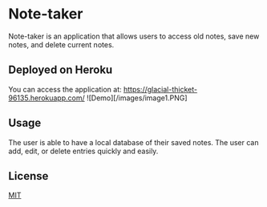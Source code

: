# Note-taker

Note-taker is an application that allows users to access old notes, save new notes, and delete current notes.

## Deployed on Heroku

You can access the application at: https://glacial-thicket-96135.herokuapp.com/
![Demo][/images/image1.PNG]

## Usage

The user is able to have a local database of their saved notes. 
The user can add, edit, or delete entries quickly and easily.

## License
[MIT](https://choosealicense.com/licenses/mit/)